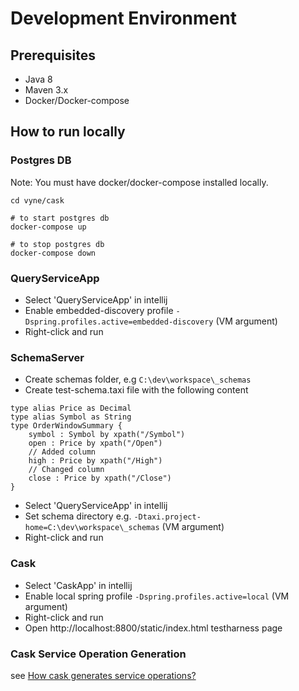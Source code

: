# Development Environment

## Prerequisites
* Java 8
* Maven 3.x
* Docker/Docker-compose

## How to run locally

### Postgres DB
Note: You must have docker/docker-compose installed locally.
 
```
cd vyne/cask

# to start postgres db
docker-compose up

# to stop postgres db
docker-compose down
```

### QueryServiceApp
* Select 'QueryServiceApp' in intellij
* Enable embedded-discovery profile ```-Dspring.profiles.active=embedded-discovery``` (VM argument)
* Right-click and run 

### SchemaServer
* Create schemas folder, e.g ```C:\dev\workspace\_schemas```
* Create test-schema.taxi file with the following content
```
type alias Price as Decimal
type alias Symbol as String
type OrderWindowSummary {
    symbol : Symbol by xpath("/Symbol")
    open : Price by xpath("/Open")
    // Added column
    high : Price by xpath("/High")
    // Changed column
    close : Price by xpath("/Close")
}
```
* Select 'QueryServiceApp' in intellij
* Set schema directory e.g. ```-Dtaxi.project-home=C:\dev\workspace\_schemas``` (VM argument)
* Right-click and run 

### Cask
* Select 'CaskApp' in intellij
* Enable local spring profile ```-Dspring.profiles.active=local``` (VM argument)
* Right-click and run 
* Open http://localhost:8800/static/index.html testharness page 

### Cask Service Operation Generation

see [How cask generates service operations?](cask_operations.md)
